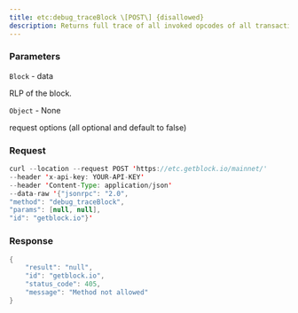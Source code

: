 ```yaml
---
title: etc:debug_traceBlock \[POST\] {disallowed}
description: Returns full trace of all invoked opcodes of all transactions includedin the block.
---
```


### Parameters


`Block` - data

RLP of the block.

`Object` - None

request options (all optional and default to false)

### Request

``` java
curl --location --request POST 'https://etc.getblock.io/mainnet/' 
--header 'x-api-key: YOUR-API-KEY' 
--header 'Content-Type: application/json' 
--data-raw '{"jsonrpc": "2.0",
"method": "debug_traceBlock",
"params": [null, null],
"id": "getblock.io"}'
```

###  Response

``` java
{
    "result": "null",
    "id": "getblock.io",
    "status_code": 405,
    "message": "Method not allowed"
}
```

